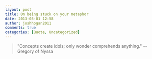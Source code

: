 ```yaml
---
layout: post
title: On being stuck on your metaphor
date: 2013-05-01 12:58
author: joshhogan2011
comments: true
categories: [Quote, Uncategorized]
---
```

<blockquote>"Concepts create idols; only wonder comprehends anything." -- Gregory of Nyssa</blockquote>
